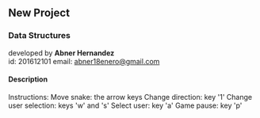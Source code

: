 ## New Project
### Data Structures

developed by **Abner Hernandez**<br>
id: 201612101
email: abner18enero@gmail.com<br>


#### Description
Instructions:
Move snake: the arrow keys
Change direction: key '1'
Change user selection: keys 'w' and 's'
Select user: key 'a'
Game pause: key 'p'